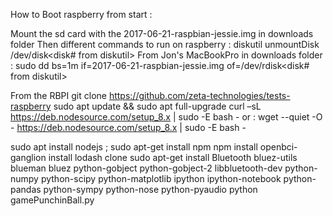 How to Boot raspberry from start :Mount the sd card with the 2017-06-21-raspbian-jessie.img in downloads folderThen different commands to run on raspberry :diskutil unmountDisk /dev/disk<disk# from diskutil>From Jon's MacBookPro in downloads folder :sudo dd bs=1m if=2017-06-21-raspbian-jessie.img of=/dev/rdisk<disk# from diskutil>From the RBPIgit clone https://github.com/zeta-technologies/tests-raspberrysudo apt update && sudo apt full-upgradecurl –sL https://deb.nodesource.com/setup_8.x | sudo -E bash -or :wget --quiet -O - https://deb.nodesource.com/setup_8.x | sudo -E bash -sudo apt install nodejs ; sudo apt-get install npmnpm install openbci-ganglion install lodash clonesudo apt-get install Bluetooth bluez-utils blueman bluez python-gobject python-gobject-2 libbluetooth-dev python-numpy python-scipy python-matplotlib ipython ipython-notebook python-pandas python-sympy python-nose python-pyaudiopython gamePunchinBall.py